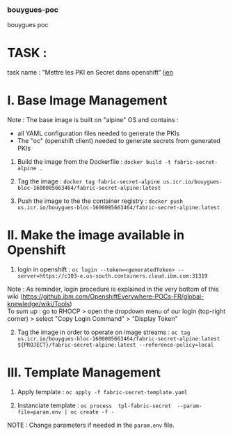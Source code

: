 ### bouygues-poc

bouygues poc



# TASK :  

task name : "Mettre les PKI en Secret dans openshift" 
[lien](https://eu-de.git.cloud.ibm.com/gbs-rh/devops/refimps/g4sam1/bouygues-bloc/bouygues-blockchain/bouygues-poc/-/issues/16)



# I. Base Image Management

Note : The base image is built on "alpine" OS and contains :  

+ all YAML configuration files needed to generate the PKIs  
+ The "oc" (openshift client) needed to generate secrets from generated PKIs  


1) Build the image from the Dockerfile : `docker build -t fabric-secret-alpine .`

2) Tag the image : `docker tag fabric-secret-alpine us.icr.io/bouygues-bloc-1600085663464/fabric-secret-alpine:latest`

3) Push the image to the the container registry : `docker push us.icr.io/bouygues-bloc-1600085663464/fabric-secret-alpine:latest`



# II. Make the image available in Openshift

1) login in openshift : `oc login --token=<generatedToken> --server=https://c103-e.us-south.containers.cloud.ibm.com:31319`

Note : As reminder, login procedure is explained in the very bottom of this wiki (https://github.ibm.com/OpenshiftEverywhere-POCs-FR/global-knewledge/wiki/Tools)  
To sum up : go to RHOCP > open the dropdown menu of our login (top-right corner) > select "Copy Login Command" > "Display Token"  

2) Tag the image in order to operate on image streams : `oc tag us.icr.io/bouygues-bloc-1600085663464/fabric-secret-alpine:latest ${PROJECT}/fabric-secret-alpine:latest --reference-policy=local`



# III. Template Management

1) Apply template : `oc apply -f fabric-secret-template.yaml`

2) Instanciate template : `oc process  tpl-fabric-secret  --param-file=param.env | oc create -f -`

NOTE : Change parameters if needed in the `param.env` file.



